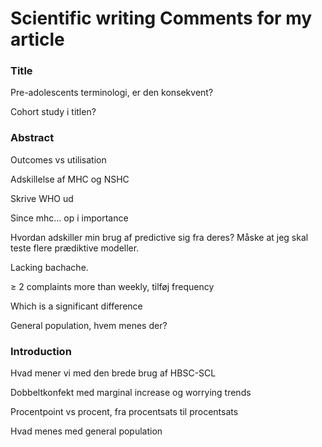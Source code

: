 # Scientific writing Comments for my article
### Title
Pre-adolescents terminologi, er den konsekvent?

Cohort study i titlen?

### Abstract
Outcomes vs utilisation

Adskillelse af MHC og NSHC

Skrive WHO ud

Since mhc... op i importance

Hvordan adskiller min brug af predictive sig fra deres? Måske at jeg skal teste flere prædiktive modeller.

Lacking bachache.

≥ 2 complaints more than weekly, tilføj frequency

Which is a significant difference

General population, hvem menes der?

### Introduction
Hvad mener vi med den brede brug af HBSC-SCL

Dobbeltkonfekt med marginal increase og worrying trends

Procentpoint vs procent, fra procentsats til procentsats

Hvad menes med general population

<!-- #service -->

<!-- {BearID:8A1D0BCD-DFDF-416E-82DA-2FC1CDFD7DD4-15756-0000130BEC76FF95} -->
